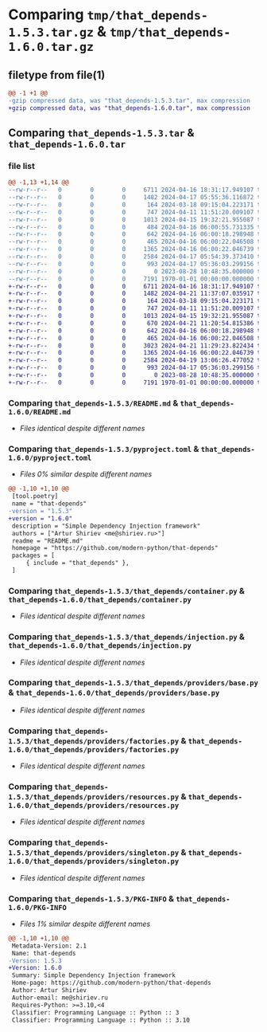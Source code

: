 # Comparing `tmp/that_depends-1.5.3.tar.gz` & `tmp/that_depends-1.6.0.tar.gz`

## filetype from file(1)

```diff
@@ -1 +1 @@
-gzip compressed data, was "that_depends-1.5.3.tar", max compression
+gzip compressed data, was "that_depends-1.6.0.tar", max compression
```

## Comparing `that_depends-1.5.3.tar` & `that_depends-1.6.0.tar`

### file list

```diff
@@ -1,13 +1,14 @@
--rw-r--r--   0        0        0     6711 2024-04-16 18:31:17.949107 that_depends-1.5.3/README.md
--rw-r--r--   0        0        0     1482 2024-04-17 05:55:36.116872 that_depends-1.5.3/pyproject.toml
--rw-r--r--   0        0        0      164 2024-03-18 09:15:04.223171 that_depends-1.5.3/that_depends/__init__.py
--rw-r--r--   0        0        0      747 2024-04-11 11:51:20.009107 that_depends-1.5.3/that_depends/container.py
--rw-r--r--   0        0        0     1013 2024-04-15 19:32:21.955087 that_depends-1.5.3/that_depends/injection.py
--rw-r--r--   0        0        0      484 2024-04-16 06:00:55.731335 that_depends-1.5.3/that_depends/providers/__init__.py
--rw-r--r--   0        0        0      642 2024-04-16 06:00:18.298948 that_depends-1.5.3/that_depends/providers/base.py
--rw-r--r--   0        0        0      465 2024-04-16 06:00:22.046508 that_depends-1.5.3/that_depends/providers/collections.py
--rw-r--r--   0        0        0     1365 2024-04-16 06:00:22.046739 that_depends-1.5.3/that_depends/providers/factories.py
--rw-r--r--   0        0        0     2584 2024-04-17 05:54:39.373410 that_depends-1.5.3/that_depends/providers/resources.py
--rw-r--r--   0        0        0      993 2024-04-17 05:36:03.299156 that_depends-1.5.3/that_depends/providers/singleton.py
--rw-r--r--   0        0        0        0 2023-08-28 10:48:35.000000 that_depends-1.5.3/that_depends/py.typed
--rw-r--r--   0        0        0     7191 1970-01-01 00:00:00.000000 that_depends-1.5.3/PKG-INFO
+-rw-r--r--   0        0        0     6711 2024-04-16 18:31:17.949107 that_depends-1.6.0/README.md
+-rw-r--r--   0        0        0     1482 2024-04-21 11:37:07.035917 that_depends-1.6.0/pyproject.toml
+-rw-r--r--   0        0        0      164 2024-03-18 09:15:04.223171 that_depends-1.6.0/that_depends/__init__.py
+-rw-r--r--   0        0        0      747 2024-04-11 11:51:20.009107 that_depends-1.6.0/that_depends/container.py
+-rw-r--r--   0        0        0     1013 2024-04-15 19:32:21.955087 that_depends-1.6.0/that_depends/injection.py
+-rw-r--r--   0        0        0      670 2024-04-21 11:20:54.815386 that_depends-1.6.0/that_depends/providers/__init__.py
+-rw-r--r--   0        0        0      642 2024-04-16 06:00:18.298948 that_depends-1.6.0/that_depends/providers/base.py
+-rw-r--r--   0        0        0      465 2024-04-16 06:00:22.046508 that_depends-1.6.0/that_depends/providers/collections.py
+-rw-r--r--   0        0        0     3023 2024-04-21 11:29:23.822434 that_depends-1.6.0/that_depends/providers/context_resources.py
+-rw-r--r--   0        0        0     1365 2024-04-16 06:00:22.046739 that_depends-1.6.0/that_depends/providers/factories.py
+-rw-r--r--   0        0        0     2584 2024-04-19 13:06:26.477052 that_depends-1.6.0/that_depends/providers/resources.py
+-rw-r--r--   0        0        0      993 2024-04-17 05:36:03.299156 that_depends-1.6.0/that_depends/providers/singleton.py
+-rw-r--r--   0        0        0        0 2023-08-28 10:48:35.000000 that_depends-1.6.0/that_depends/py.typed
+-rw-r--r--   0        0        0     7191 1970-01-01 00:00:00.000000 that_depends-1.6.0/PKG-INFO
```

### Comparing `that_depends-1.5.3/README.md` & `that_depends-1.6.0/README.md`

 * *Files identical despite different names*

### Comparing `that_depends-1.5.3/pyproject.toml` & `that_depends-1.6.0/pyproject.toml`

 * *Files 0% similar despite different names*

```diff
@@ -1,10 +1,10 @@
 [tool.poetry]
 name = "that-depends"
-version = "1.5.3"
+version = "1.6.0"
 description = "Simple Dependency Injection framework"
 authors = ["Artur Shiriev <me@shiriev.ru>"]
 readme = "README.md"
 homepage = "https://github.com/modern-python/that-depends"
 packages = [
     { include = "that_depends" },
 ]
```

### Comparing `that_depends-1.5.3/that_depends/container.py` & `that_depends-1.6.0/that_depends/container.py`

 * *Files identical despite different names*

### Comparing `that_depends-1.5.3/that_depends/injection.py` & `that_depends-1.6.0/that_depends/injection.py`

 * *Files identical despite different names*

### Comparing `that_depends-1.5.3/that_depends/providers/base.py` & `that_depends-1.6.0/that_depends/providers/base.py`

 * *Files identical despite different names*

### Comparing `that_depends-1.5.3/that_depends/providers/factories.py` & `that_depends-1.6.0/that_depends/providers/factories.py`

 * *Files identical despite different names*

### Comparing `that_depends-1.5.3/that_depends/providers/resources.py` & `that_depends-1.6.0/that_depends/providers/resources.py`

 * *Files identical despite different names*

### Comparing `that_depends-1.5.3/that_depends/providers/singleton.py` & `that_depends-1.6.0/that_depends/providers/singleton.py`

 * *Files identical despite different names*

### Comparing `that_depends-1.5.3/PKG-INFO` & `that_depends-1.6.0/PKG-INFO`

 * *Files 1% similar despite different names*

```diff
@@ -1,10 +1,10 @@
 Metadata-Version: 2.1
 Name: that-depends
-Version: 1.5.3
+Version: 1.6.0
 Summary: Simple Dependency Injection framework
 Home-page: https://github.com/modern-python/that-depends
 Author: Artur Shiriev
 Author-email: me@shiriev.ru
 Requires-Python: >=3.10,<4
 Classifier: Programming Language :: Python :: 3
 Classifier: Programming Language :: Python :: 3.10
```

